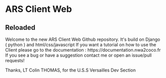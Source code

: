 <h1>ARS Client Web</h1>
<h2>Reloaded</h2>
Welcome to the new ARS Client Web Github repository.
It's build on Django ( python ) and html/css/javascript
If you want a tutorial on how to use the Client please go to the documentation : https://documentation.nwa2coco.fr
If you see a bug or have a suggestion contact me or open an issue/pull requests!

Thanks,
LT Colin THOMAS, for the U.S.S Versailles Dev Section
